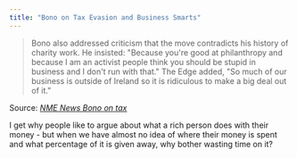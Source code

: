 ```yaml
---
title: "Bono on Tax Evasion and Business Smarts"
---
```

<blockquote><p>Bono also addressed criticism that the move contradicts his history of charity work. He insisted: "Because you're good at philanthropy and because I am an activist people think you should be stupid in business and I don't run with that." The Edge added, "So much of our business is outside of Ireland so it is ridiculous to make a big deal out of it."</p></blockquote>
<p>Source: <em><a href="http://www.nme.com/news/u2/85424">NME News Bono on tax</a></em></p>
<p>I get why people like to argue about what a rich person does with their money - but when we have almost no idea of where their money is spent and what percentage of it is given away, why bother wasting time on it?</p>
